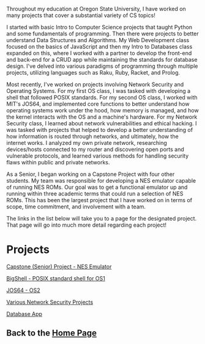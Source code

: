 Throughout my education at Oregon State University, I have worked on many projects that cover a substantial variety of CS topics!  

I started with basic Intro to Computer Science projects that taught Python and some fundamentals of programming. Then there were projects to better understand Data Structures and Algorithms. My Web Development class focused on the basics of JavaScript and then my Intro to Databases class expanded on this, where I worked with a partner to develop the front-end and back-end for a CRUD app while maintaining the standards for database design. I've delved into various paradigms of programming through multiple projects, utilizing languages such as Raku, Ruby, Racket, and Prolog.  

Most recently, I've worked on projects involving Network Security and Operating Systems. For my first OS class, I was tasked with developing a shell that followed POSIX standards. For my second OS class, I worked with MIT's JOS64, and implemented core functions to better understand how operating systems work under the hood, how memory is managed, and how the kernel interacts with the OS and a machine's hardware. For my Network Security class, I learned about network vulnerabilities and ethical hacking. I was tasked with projects that helped to develop a better understanding of how information is routed through networks, and ultimately, how the internet works. I analyzed my own private network, researching devices/hosts connected to my router and discovering open ports and vulnerable protocols, and learned various methods for handling security flaws within public and private networks.  

As a Senior, I began working on a Capstone Project with four other students. My team was responsible for developing a NES emulator capable of running NES ROMs. Our goal was to get a functional emulator up and running within three academic terms that could run a selection of NES ROMs. This has been the largest project that I have worked on in terms of scope, time commitment, and involvement with a team.  

The links in the list below will take you to a page for the designated project. That page will go into much more detail regarding each project!  

# Projects  
[Capstone (Senior) Project - NES Emulator](nesemulator.md)  

[BigShell - POSIX standard shell for OS1](bigshell.md)  

[JOS64 - OS2](jos64.md)  

[Various Network Security Projects](networksecurity.md)  

[Database App](databaseapp.md)  

## Back to the [Home Page](README.md)  
